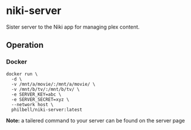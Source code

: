 # niki-server

Sister server to the Niki app for managing plex content.

## Operation

### Docker
```
docker run \
  -d \
  -v /mnt/a/movie/:/mnt/a/movie/ \
  -v /mnt/b/tv/:/mnt/b/tv/ \
  -e SERVER_KEY=abc \
  -e SERVER_SECRET=xyz \
  --network host \
  philbell/niki-server:latest
```

**Note:** a tailered command to your server can be found on the server page